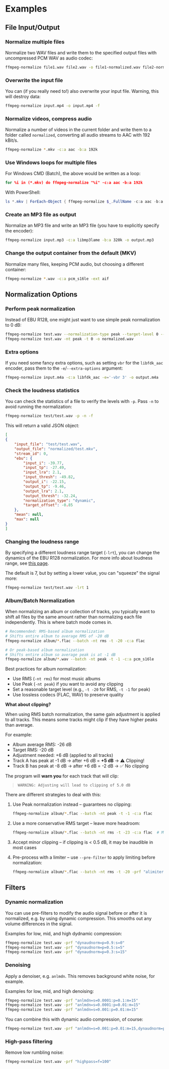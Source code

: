 # Examples

## File Input/Output

### Normalize multiple files

Normalize two WAV files and write them to the specified output files with uncompressed PCM WAV as audio codec:

```bash
ffmpeg-normalize file1.wav file2.wav -o file1-normalized.wav file2-normalized.wav
```

### Overwrite the input file

You can (if you really need to!) also overwrite your input file. Warning, this will destroy data:

```bash
ffmpeg-normalize input.mp4 -o input.mp4 -f
```

### Normalize videos, compress audio

Normalize a number of videos in the current folder and write them to a folder called `normalized`, converting all audio streams to AAC with 192 kBit/s.

```bash
ffmpeg-normalize *.mkv -c:a aac -b:a 192k
```

### Use Windows loops for multiple files

For Windows CMD (Batch), the above would be written as a loop:

```bat
for %i in (*.mkv) do ffmpeg-normalize "%i" -c:a aac -b:a 192k
```

With PowerShell:

```powershell
ls *.mkv | ForEach-Object { ffmpeg-normalize $_.FullName -c:a aac -b:a 192k }
```

### Create an MP3 file as output

Normalize an MP3 file and write an MP3 file (you have to explicitly specify the encoder):

```bash
ffmpeg-normalize input.mp3 -c:a libmp3lame -b:a 320k -o output.mp3
```

### Change the output container from the default (MKV)

Normalize many files, keeping PCM audio, but choosing a different container:

```bash
ffmpeg-normalize *.wav -c:a pcm_s16le -ext aif
```

## Normalization Options

### Perform peak normalization

Instead of EBU R128, one might just want to use simple peak normalization to 0 dB:

```bash
ffmpeg-normalize test.wav --normalization-type peak --target-level 0 --output normalized.wav
ffmpeg-normalize test.wav -nt peak -t 0 -o normalized.wav
```

### Extra options

If you need some fancy extra options, such as setting `vbr` for the `libfdk_aac` encoder, pass them to the `-e`/`--extra-options` argument:

```bash
ffmpeg-normalize input.m4a -c:a libfdk_aac -e='-vbr 3' -o output.m4a
```

### Check the loudness statistics

You can check the statistics of a file to verify the levels with `-p`. Pass `-n` to avoid running the normalization:

```bash
ffmpeg-normalize test/test.wav -p -n -f
```

This will return a valid JSON object:

```json
[
{
    "input_file": "test/test.wav",
    "output_file": "normalized/test.mkv",
    "stream_id": 0,
    "ebu": {
        "input_i": -39.77,
        "input_tp": -27.49,
        "input_lra": 2.1,
        "input_thresh": -49.82,
        "output_i": -22.15,
        "output_tp": -9.46,
        "output_lra": 2.1,
        "output_thresh": -32.24,
        "normalization_type": "dynamic",
        "target_offset": -0.85
    },
    "mean": null,
    "max": null
}
]
```

### Changing the loudness range

By specifying a different loudness range target (`-lrt`), you can change the dynamics of the EBU R128 normalization. For more info about loudness range, see [this page](https://www.masteringthemix.com/pages/mixing-with-levels#LoudnessRange).

The default is 7, but by setting a lower value, you can "squeeze" the signal more:

```bash
ffmpeg-normalize test/test.wav -lrt 1
```

### Album/Batch Normalization

When normalizing an album or collection of tracks, you typically want to shift all files by the same amount rather than normalizing each file independently. This is where batch mode comes in.

```bash
# Recommended: RMS-based album normalization
# Shifts entire album to average RMS of -20 dB
ffmpeg-normalize album/*.flac --batch -nt rms -t -20 -c:a flac

# Or peak-based album normalization
# Shifts entire album so average peak is at -1 dB
ffmpeg-normalize album/*.wav --batch -nt peak -t -1 -c:a pcm_s16le
```

Best practices for album normalization:

- Use RMS (`-nt rms`) for most music albums
- Use Peak (`-nt peak`) if you want to avoid any clipping
- Set a reasonable target level (e.g., `-t -20` for RMS, `-t -1` for peak)
- Use lossless codecs (FLAC, WAV) to preserve quality

**What about clipping?**

When using RMS batch normalization, the same gain adjustment is applied to all tracks. This means some tracks might clip if they have higher peaks than average.

For example:

- Album average RMS: -26 dB
- Target RMS: -20 dB
- Adjustment needed: +6 dB (applied to all tracks)
- Track A has peak at -1 dB → after +6 dB = **+5 dB** → ⚠️ Clipping!
- Track B has peak at -8 dB → after +6 dB = -2 dB → ✅ No clipping

The program will **warn you** for each track that will clip:

> `WARNING: Adjusting will lead to clipping of 5.0 dB`

There are different strategies to deal with this:

1. Use Peak normalization instead – guarantees no clipping:

      ```bash
      ffmpeg-normalize album/*.flac --batch -nt peak -t -1 -c:a flac
      ```

2. Use a more conservative RMS target – leave more headroom:

      ```bash
      ffmpeg-normalize album/*.flac --batch -nt rms -t -23 -c:a flac  # More conservative
      ```

3. Accept minor clipping – if clipping is < 0.5 dB, it may be inaudible in most cases

4. Pre-process with a limiter – use `--pre-filter` to apply limiting before normalization:

      ```bash
      ffmpeg-normalize album/*.flac --batch -nt rms -t -20 -prf "alimiter=limit=0.99" -c:a flac
      ```

## Filters

### Dynamic normalization

You can use pre-filters to modify the audio signal before or after it is normalized, e.g. by using dynamic compression. This smooths out any volume differences in the signal.

Examples for low, mid, and high dydnamic compression:

```bash
ffmpeg-normalize test.wav -prf "dynaudnorm=p=0.9:s=0"
ffmpeg-normalize test.wav -prf "dynaudnorm=p=0.5:s=5"
ffmpeg-normalize test.wav -prf "dynaudnorm=p=0.3:s=15"
```

### Denoising

Apply a denoiser, e.g. `anlmdn`. This removes background white noise, for example.

Examples for low, mid, and high denoising:

```bash
ffmpeg-normalize test.wav -prf "anlmdn=s=0.0001:p=0.1:m=15"
ffmpeg-normalize test.wav -prf "anlmdn=s=0.0001:p=0.01:m=15"
ffmpeg-normalize test.wav -prf "anlmdn=s=0.001:p=0.01:m=15"
```

You can combine this with dynamic audio compression, of course:

```bash
ffmpeg-normalize test.wav -prf "anlmdn=s=0.001:p=0.01:m=15,dynaudnorm=p=0.3:s=15"
```

### High-pass filtering

Remove low rumbling noise:

```bash
ffmpeg-normalize test.wav -prf "highpass=f=100"
```
